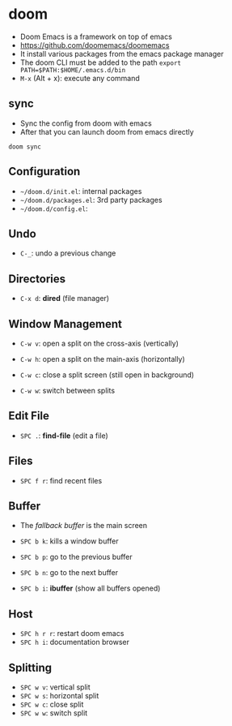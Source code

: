 # doom

- Doom Emacs is a framework on top of emacs
- <https://github.com/doomemacs/doomemacs>
- It install various packages from the emacs package manager
- The doom CLI must be added to the path `export PATH=$PATH:$HOME/.emacs.d/bin`
- `M-x` (Alt + x): execute any command

## sync

- Sync the config from doom with emacs
- After that you can launch doom from emacs directly

```shell
doom sync
```

## Configuration

- `~/doom.d/init.el`: internal packages
- `~/doom.d/packages.el`: 3rd party packages
- `~/doom.d/config.el`:

## Undo

- `C-_`: undo a previous change

## Directories

- `C-x d`: **dired** (file manager)

## Window Management

- `C-w v`: open a split on the cross-axis (vertically)
- `C-w h`: open a split on the main-axis (horizontally)

- `C-w c`: close a split screen (still open in background)
- `C-w w`: switch between splits

## Edit File

- `SPC .`: **find-file** (edit a file)

## Files

- `SPC f r`: find recent files

## Buffer

- The _fallback buffer_ is the main screen

- `SPC b k`: kills a window buffer
- `SPC b p`: go to the previous buffer
- `SPC b n`: go to the next buffer
- `SPC b i`: **ibuffer** (show all buffers opened)

## Host

- `SPC h r r`: restart doom emacs
- `SPC h i`: documentation browser

## Splitting

- `SPC w v`: vertical split
- `SPC w s`: horizontal split
- `SPC w c`: close split
- `SPC w w`: switch split
